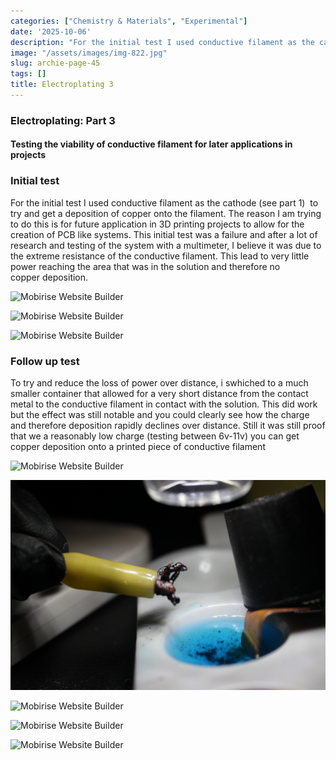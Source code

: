 ```yaml
---
categories: ["Chemistry & Materials", "Experimental"]
date: '2025-10-06'
description: "For the initial test I used conductive filament as the cathode (see part"
image: "/assets/images/img-822.jpg"
slug: archie-page-45
tags: []
title: Electroplating 3
---
```



### Electroplating: Part 3


#### Testing the viability of conductive filament for later applications in projects




### Initial test


For the initial test I used conductive filament as the cathode (see part 1)  to try and get a deposition of copper onto the filament. The reason I am trying to do this is for future application in 3D printing projects to allow for the creation of PCB like systems. This initial test was a failure and after a lot of research and testing of the system with a multimeter, I believe it was due to the extreme resistance of the conductive filament. This lead to very little power reaching the area that was in the solution and therefore no copper deposition.


![Mobirise Website Builder](/assets/images/img-817.jpg)




![Mobirise Website Builder](/assets/images/img-816.jpg)


![Mobirise Website Builder](/assets/images/img-813.jpg)




### Follow up test


To try and reduce the loss of power over distance, i swhiched to a much smaller container that allowed for a very short distance from the contact metal to the conductive filament in contact with the solution. This did work but the effect was still notable and you could clearly see how the charge and therefore deposition rapidly declines over distance. Still it was still proof that we a reasonably low charge (testing between 6v-11v) you can get copper deposition onto a printed piece of conductive filament


![Mobirise Website Builder](/assets/images/img-818.jpg)




![Mobirise Website Builder](/assets/images/img-822.jpg)


![Mobirise Website Builder](/assets/images/img-821.jpg)


![Mobirise Website Builder](/assets/images/img-819.jpg)


![Mobirise Website Builder](/assets/images/img-824.jpg)


